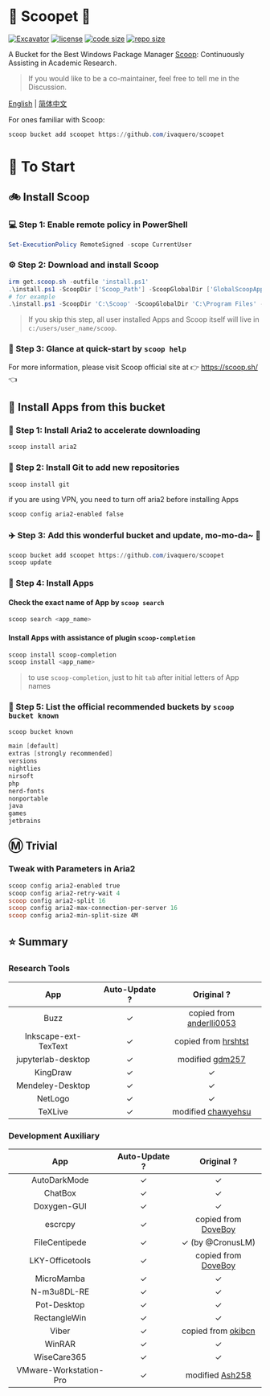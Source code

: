 # 🍨 Scoopet 🍨

[![Excavator](https://github.com/ivaquero/scoopet/actions/workflows/ci.yml/badge.svg)](https://github.com/ivaquero/scoopet/actions/workflows/ci.yml)
[![license](https://img.shields.io/github/license/ivaquero/scoopet)](https://github.com/ivaquero/scoopet/blob/master/LICENSE)
[![code size](https://img.shields.io/github/languages/code-size/ivaquero/scoopet.svg)](https://img.shields.io/github/languages/code-size/ivaquero/scoopet.svg)
[![repo size](https://img.shields.io/github/repo-size/ivaquero/scoopet.svg)](https://img.shields.io/github/repo-size/ivaquero/scoopet.svg)

A Bucket for the Best Windows Package Manager [Scoop](https://github.com/ScoopInstaller/Scoop): Continuously Assisting in Academic Research.

> If you would like to be a co-maintainer, feel free to tell me in the Discussion.

<p align="left">
<a href="README.md">English</a> |
<a href="README-CN.md">简体中文</a>
</p>

For ones familiar with Scoop:

```powershell
scoop bucket add scoopet https://github.com/ivaquero/scoopet
```

# :running: To Start

## :bike: Install Scoop

### :computer: Step 1: Enable remote policy in PowerShell

```powershell
Set-ExecutionPolicy RemoteSigned -scope CurrentUser
```

### :gear: Step 2: Download and install Scoop

```powershell
irm get.scoop.sh -outfile 'install.ps1'
.\install.ps1 -ScoopDir ['Scoop_Path'] -ScoopGlobalDir ['GlobalScoopApps_Path'] -NoProxy
# for example
.\install.ps1 -ScoopDir 'C:\Scoop' -ScoopGlobalDir 'C:\Program Files' -NoProxy
```

> If you skip this step, all user installed Apps and Scoop itself will live in `c:/users/user_name/scoop`.

### :book: Step 3: Glance at quick-start by `scoop help`

For more information, please visit Scoop official site at 👉 https://scoop.sh/ 👈

## :car: Install Apps from this bucket

### :train: Step 1: Install Aria2 to accelerate downloading

```powershell
scoop install aria2
```

### :ticket: Step 2: Install Git to add new repositories

```powershell
scoop install git
```

if you are using VPN, you need to turn off aria2 before installing Apps

```powershell
scoop config aria2-enabled false
```

### :airplane: Step 3: Add this wonderful bucket and update, mo-mo-da~ :kiss:

```powershell
scoop bucket add scoopet https://github.com/ivaquero/scoopet
scoop update
```

### :rocket: Step 4: Install Apps

#### Check the exact name of App by `scoop search`

```powershell
scoop search <app_name>
```

#### Install Apps with assistance of plugin `scoop-completion`

```powershell
scoop install scoop-completion
scoop install <app_name>
```

> to use `scoop-completion`, just to hit `tab` after initial letters of App names

### :100: Step 5: List the official recommended buckets by `scoop bucket known`

```powershell
scoop bucket known

main [default]
extras [strongly recommended]
versions
nightlies
nirsoft
php
nerd-fonts
nonportable
java
games
jetbrains
```

## :m: Trivial

### Tweak with Parameters in Aria2

```powershell
scoop config aria2-enabled true
scoop config aria2-retry-wait 4
scoop config aria2-split 16
scoop config aria2-max-connection-per-server 16
scoop config aria2-min-split-size 4M
```

## :star: Summary

### Research Tools

|         App          | Auto-Update ? |                              Original ?                               |
| :------------------: | :-----------: | :-------------------------------------------------------------------: |
|         Buzz         |      ✓       | copied from [anderlli0053](https://github.com/anderlli0053/DEV-tools) |
| Inkscape-ext-TexText |      ✓       |    copied from [hrshtst](https://github.com/hrshtst/scoop-bucket)     |
|  jupyterlab-desktop  |      ✓       |        modified [gdm257](https://github.com/gdm257/scoop-257)         |
|       KingDraw       |      ✓       |                                  ✓                                   |
|   Mendeley-Desktop   |      ✓       |                                  ✓                                   |
|       NetLogo        |      ✓       |                                  ✓                                   |
|       TeXLive        |      ✓       |       modified [chawyehsu](https://github.com/chawyehsu/dorado)       |

### Development Auxiliary

|          App           | Auto-Update ? |                         Original ?                          |
| :--------------------: | :-----------: | :---------------------------------------------------------: |
|      AutoDarkMode      |      ✓       |                             ✓                              |
|        ChatBox         |      ✓       |                             ✓                              |
|      Doxygen-GUI       |      ✓       |                             ✓                              |
|        escrcpy         |      ✓       |   copied from [DoveBoy](hhttps://github.com/DoveBoy/Apps)   |
|     FileCentipede      |      ✓       |                      ✓ (by @CronusLM)                      |
|    LKY-Officetools     |      ✓       |   copied from [DoveBoy](hhttps://github.com/DoveBoy/Apps)   |
|       MicroMamba       |      ✓       |                             ✓                              |
|      N-m3u8DL-RE       |      ✓       |                             ✓                              |
|      Pot-Desktop       |      ✓       |                             ✓                              |
|      RectangleWin      |      ✓       |                             ✓                              |
|         Viber          |      ✓       | copied from [okibcn](https://github.com/okibcn/ScoopMaster) |
|         WinRAR         |      ✓       |                             ✓                              |
|      WiseCare365       |      ✓       |                             ✓                              |
| VMware-Workstation-Pro |      ✓       |  modified [Ash258](https://github.com/Ash258/Scoop-Ash258)  |
